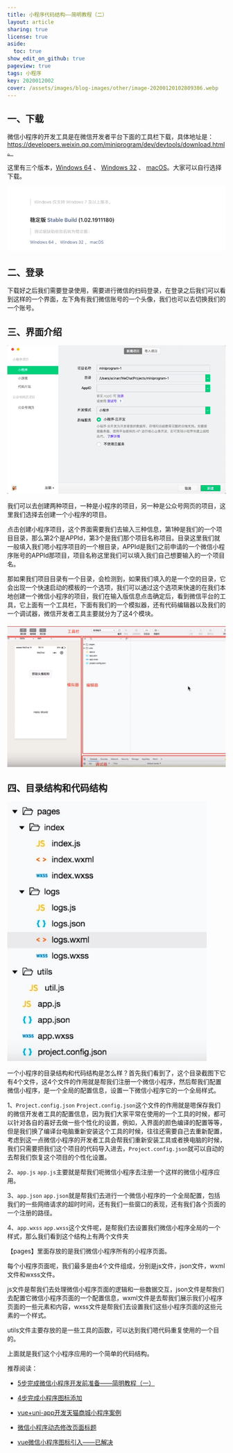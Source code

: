```yaml
---
title: 小程序代码结构——简明教程（二）
layout: article
sharing: true
license: true
aside:
  toc: true
show_edit_on_github: true
pageview: true
tags: 小程序
key: 2020012002
cover: /assets/images/blog-images/other/image-20200120102809386.webp
---
```




## 一、下载

微信小程序的开发工具是在微信开发者平台下面的工具栏下载，具体地址是：https://developers.weixin.qq.com/miniprogram/dev/devtools/download.html。

这里有三个版本，[Windows 64](https://servicewechat.com/wxa-dev-logic/download_redirect?type=x64&from=mpwiki&download_version=1021911180&version_type=1) 、 [Windows 32](https://servicewechat.com/wxa-dev-logic/download_redirect?type=ia32&from=mpwiki&download_version=1021911180&version_type=1) 、 [macOS](https://servicewechat.com/wxa-dev-logic/download_redirect?type=darwin&from=mpwiki&download_version=1021911180&version_type=1)。大家可以自行选择下载。



![image-20200120101951184](/assets/images/blog-images/other/image-20200120101951184.webp)



## 二、登录



下载好之后我们需要登录使用，需要进行微信的扫码登录，在登录之后我们可以看到这样的一个界面，左下角有我们微信账号的一个头像，我们也可以去切换我们的一个账号。





## 三、界面介绍

![image-20200120102809386](/assets/images/blog-images/other/image-20200120102809386.webp)



我们可以去创建两种项目，一种是小程序的项目，另一种是公众号网页的项目，这里我们选择去创建一个小程序的项目。

点击创建小程序项目，这个界面需要我们去输入三种信息，第1种是我们的一个项目目录，那么第2个是APPId，第3个是我们那个项目名称项目。目录这里我们就一般填入我们嗯小程序项目的一个根目录，APPId是我们之前申请的一个微信小程序账号的APPId那项目，项目名称这里我们可以填入我们自己想要输入的一个项目名。



那如果我们项目目录有一个目录，会检测到，如果我们填入的是一个空的目录，它会出现一个快速启动的模板的一个选项，我们可以通过这个选项来快速的在我们本地创建一个微信小程序的项目，我们在输入版信息点击确定后，看到微信平台的工具，它上面有一个工具栏，下面有我们的一个模拟器，还有代码编辑器以及我们的一个调试器，微信开发者工具主要就分为了这4个模块。

![image-20200120110208724](/assets/images/blog-images/other/image-20200120110208724.webp)





## 四、目录结构和代码结构

![image-20200120110259071](/assets/images/blog-images/other/image-20200120110259071.webp)



一个小程序的目录结构和代码结构是怎么样？首先我们看到了，这个目录截图下它有4个文件，这4个文件的作用就是帮我们注册一个微信小程序，然后帮我们配置微信小程序，是一个全局的配置信息，设置一下微信小程序它的一个全局样式。

1、`Project.config.json`
`Project.config.json`这个文件的作用就是嗯保存我们的微信开发者工具的配置信息，因为我们大家平常在使用的一个工具的时候，都可以针对各自的喜好去做一些个性化的设置，例如，入界面的颜色编译的配置等等，但是我们换了编译台电脑重新安装这个工具的时候，往往还需要自己去重新配置，考虑到这一点微信小程序的开发者工具会帮我们重新安装工具或者换电脑的时候，我们只需要把我们这个项目的代码导入进去，`Project.config.json`就可以自动的去帮我们恢复这个项目的个性化设置。

2、`app.js`
`app.js`主要就是帮我们呃微信小程序去注册一个这样的微信小程序应用。



3、`app.json`
`app.json`就是帮我们去进行一个微信小程序的一个全局配置，包括我们的一些网络请求的超时时间，还有我们一些窗口的表现，还有我们各个页面的一个注册的路径。



4、`app.wxss`
`app.wxss`这个文件呢，是帮我们去设置我们微信小程序全局的一个样式，那么我们看到这个结构上有两个文件夹



【pages】里面存放的是我们微信小程序所有的小程序页面。

每个小程序页面呢，我们最多是由4个文件组成，分别是js文件，json文件，wxml文件和wxss文件。

js文件是帮我们去处理微信小程序页面的逻辑和一些数据交互，json文件是帮我们去配置它微信小程序页面的一个配置信息，wxml文件是去帮我们展示我们小程序页面的一些元素和内容，wxss文件是帮我们去设置我们这些小程序页面的这些元素的一个样式。

utils文件主要存放的是一些工具的函数，可以达到我们嗯代码重复使用的一个目的。



上面就是我们这个小程序应用的一个简单的代码结构。



推荐阅读：

- [5步完成微信小程序开发前准备——简明教程（一）](https://muitlog.com/2020/01/20/2020012001.html)

- [4步完成小程序图标添加](https://muitlog.com/2019/12/16/4步完成小程序图标添加.html)
- [vue+uni-app开发天猫商城小程序案例](https://muitlog.com/2019/12/09/vueuni-app.html)
- [微信小程序动态修改页面标题](https://muitlog.com/2019/12/01/微信小程序动态修改页面标题.html)
- [vue微信小程序图标引入——已解决](https://muitlog.com/2019/11/25/vue微信小程序图标引入-已解决.html)






